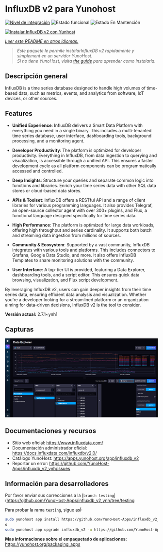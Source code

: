 <!--
Este archivo README esta generado automaticamente<https://github.com/YunoHost/apps/tree/master/tools/readme_generator>
No se debe editar a mano.
-->

# InfluxDB v2 para Yunohost

[![Nivel de integración](https://dash.yunohost.org/integration/influxdb_v2.svg)](https://dash.yunohost.org/appci/app/influxdb_v2) ![Estado funcional](https://ci-apps.yunohost.org/ci/badges/influxdb_v2.status.svg) ![Estado En Mantención](https://ci-apps.yunohost.org/ci/badges/influxdb_v2.maintain.svg)

[![Instalar InfluxDB v2 con Yunhost](https://install-app.yunohost.org/install-with-yunohost.svg)](https://install-app.yunohost.org/?app=influxdb_v2)

*[Leer este README en otros idiomas.](./ALL_README.md)*

> *Este paquete le permite instalarInfluxDB v2 rapidamente y simplement en un servidor YunoHost.*  
> *Si no tiene YunoHost, visita [the guide](https://yunohost.org/install) para aprender como instalarla.*

## Descripción general

InfluxDB is a time series database designed to handle high volumes of time-based data, such as metrics, events, and analytics from software, IoT devices, or other sources.

## Features

- **Unified Experience**: InfluxDB delivers a Smart Data Platform with everything you need in a single binary. This includes a multi-tenanted time series database, user interface, dashboarding tools, background processing, and a monitoring agent.

- **Developer Productivity**: The platform is optimized for developer productivity. Everything in InfluxDB, from data ingestion to querying and visualization, is accessible through a unified API. This ensures a faster development cycle as all platform components can be programmatically accessed and controlled.

- **Deep Insights**: Structure your queries and separate common logic into functions and libraries. Enrich your time series data with other SQL data stores or cloud-based data stores.

- **APIs & Toolset**: InfluxDB offers a RESTful API and a range of client libraries for various programming languages. It also provides Telegraf, an open-source collector agent with over 300+ plugins, and Flux, a functional language designed specifically for time series data.

- **High Performance**: The platform is optimized for large data workloads, offering high throughput and series cardinality. It supports both batch and streaming data ingestion from millions of sources.

- **Community & Ecosystem**: Supported by a vast community, InfluxDB integrates with various tools and platforms. This includes connectors to Grafana, Google Data Studio, and more. It also offers InfluxDB Templates to share monitoring solutions with the community.

- **User Interface**: A top-tier UI is provided, featuring a Data Explorer, dashboarding tools, and a script editor. This ensures quick data browsing, visualization, and Flux script development.

By leveraging InfluxDB v2, users can gain deeper insights from their time series data, ensuring efficient data analysis and visualization. Whether you're a developer looking for a streamlined platform or an organization aiming for data-driven decisions, InfluxDB v2 is the tool to consider.



**Versión actual:** 2.7.1~ynh1

## Capturas

![Captura de InfluxDB v2](./doc/screenshots/influxdb_v2_data_explorer.png)

## Documentaciones y recursos

- Sitio web oficial: <https://www.influxdata.com/>
- Documentación administrador oficial: <https://docs.influxdata.com/influxdb/v2.0/>
- Catálogo YunoHost: <https://apps.yunohost.org/app/influxdb_v2>
- Reportar un error: <https://github.com/YunoHost-Apps/influxdb_v2_ynh/issues>

## Información para desarrolladores

Por favor enviar sus correcciones a la [`branch testing`](https://github.com/YunoHost-Apps/influxdb_v2_ynh/tree/testing

Para probar la rama `testing`, sigue asÍ:

```bash
sudo yunohost app install https://github.com/YunoHost-Apps/influxdb_v2_ynh/tree/testing --debug
o
sudo yunohost app upgrade influxdb_v2 -u https://github.com/YunoHost-Apps/influxdb_v2_ynh/tree/testing --debug
```

**Mas informaciones sobre el empaquetado de aplicaciones:** <https://yunohost.org/packaging_apps>
